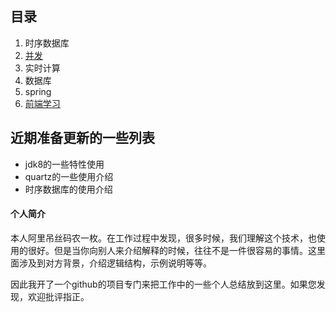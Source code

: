 ## 目录

1. 时序数据库
2. [并发](https://github.com/yanbinghui/doc/blob/master/concurrent/index.md)
3. 实时计算
4. 数据库
5. spring
6. [前端学习](https://github.com/yanbinghui/doc/blob/master/frontend/index.md)


## 近期准备更新的一些列表

- jdk8的一些特性使用
- quartz的一些使用介绍
- 时序数据库的使用介绍



#### 个人简介

本人阿里吊丝码农一枚。在工作过程中发现，很多时候，我们理解这个技术，也使用的很好。但是当你向别人来介绍解释的时候，往往不是一件很容易的事情。这里面涉及到对方背景，介绍逻辑结构，示例说明等等。

因此我开了一个github的项目专门来把工作中的一些个人总结放到这里。如果您发现，欢迎批评指正。


